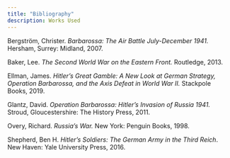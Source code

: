 ```yaml
---
title: "Bibliography"
description: Works Used
---
```


Bergström, Christer. *Barbarossa: The Air Battle July-December 1941.* Hersham, Surrey: Midland, 2007.

Baker, Lee. *The Second World War on the Eastern Front.* Routledge, 2013.

Ellman, James. *Hitler’s Great Gamble: A New Look at German Strategy, Operation Barbarossa, and the Axis Defeat in World War II.* Stackpole Books, 2019.

Glantz, David. *Operation Barbarossa: Hitler’s Invasion of Russia 1941.* Stroud, Gloucestershire: The History Press, 2011.

Overy, Richard. *Russia’s War.* New York: Penguin Books, 1998.

Shepherd, Ben H. *Hitler’s Soldiers: The German Army in the Third Reich*. New Haven: Yale University Press, 2016.
